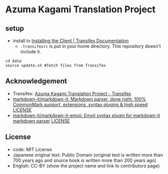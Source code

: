 # Azuma Kagami Translation Project

## setup

- install tx [Installing the Client \| Transifex Documentation](https://docs.transifex.com/client/installing-the-client)
    - `.transifexrc` is put in your home directory. This repository doesn't include it.

```
cd data
source update.sh #fetch files from Transifex
```

## Acknowledgement

- Transifex: [Azuma Kagami Translation Project \- Transifex](https://www.transifex.com/azuma-kagami-translation-project/azuma-kagami-translation-project/)
- [markdown\-it/markdown\-it: Markdown parser, done right\. 100% CommonMark support, extensions, syntax plugins & high speed](https://github.com/markdown-it/markdown-it) [LICENSE](https://github.com/markdown-it/markdown-it/blob/master/LICENSE)
- [markdown\-it/markdown\-it\-emoji: Emoji syntax plugin for markdown\-it markdown parser](https://github.com/markdown-it/markdown-it-emoji) [LICENSE](https://github.com/markdown-it/markdown-it-emoji/blob/master/LICENSE)

## License

- code: MIT License
- Japanese original text: Public Domain (original text is written more than 700 years ago and source book is written more than 200 years ago)
- English: CC-BY (show the project name and link to contributors page)
